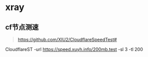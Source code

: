 # xray


## cf节点测速
> https://github.com/XIU2/CloudflareSpeedTest#

CloudflareST -url https://speed.xuyh.info/200mb.test -sl 3 -tl 200